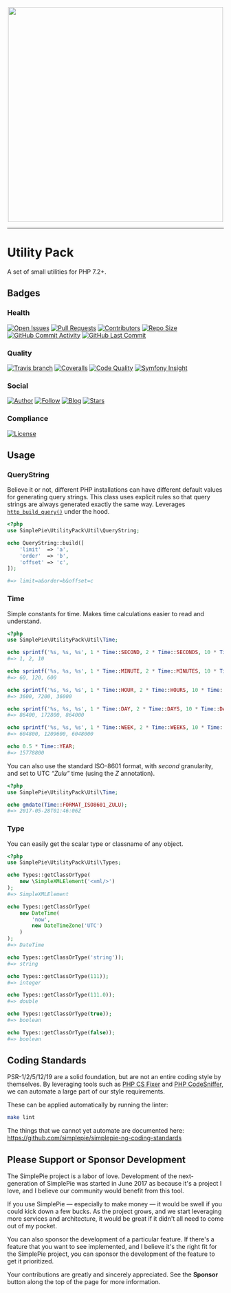 <div align="center"><img src="https://raw.githubusercontent.com/simplepie/.github/master/logo.png" width="500"><br></div>

----

# Utility Pack

A set of small utilities for PHP 7.2+.

## Badges

### Health

[![Open Issues](http://img.shields.io/github/issues/simplepie/utility-pack.svg?style=for-the-badge)](https://github.com/simplepie/utility-pack/issues)
[![Pull Requests](https://img.shields.io/github/issues-pr/simplepie/utility-pack.svg?style=for-the-badge)](https://github.com/simplepie/utility-pack/pulls)
[![Contributors](https://img.shields.io/github/contributors/simplepie/utility-pack.svg?style=for-the-badge)](https://github.com/simplepie/utility-pack/graphs/contributors)
[![Repo Size](https://img.shields.io/github/repo-size/simplepie/utility-pack.svg?style=for-the-badge)](https://github.com/simplepie/utility-pack/pulse/monthly)
[![GitHub Commit Activity](https://img.shields.io/github/commit-activity/y/simplepie/utility-pack.svg?style=for-the-badge)](https://github.com/simplepie/utility-pack/commits/master)
[![GitHub Last Commit](https://img.shields.io/github/last-commit/simplepie/utility-pack.svg?style=for-the-badge)](https://github.com/simplepie/utility-pack/commits)

### Quality

[![Travis branch](https://img.shields.io/travis/simplepie/utility-pack/master.svg?style=for-the-badge&label=Travis%20CI)](https://travis-ci.org/simplepie/utility-pack)
[![Coveralls](https://img.shields.io/coveralls/github/simplepie/utility-pack/master.svg?style=for-the-badge)](https://coveralls.io/github/simplepie/utility-pack)
[![Code Quality](http://img.shields.io/scrutinizer/g/simplepie/utility-pack.svg?style=for-the-badge&label=Scrutinizer)](https://scrutinizer-ci.com/g/simplepie/utility-pack)
[![Symfony Insight](https://img.shields.io/sensiolabs/i/ea218481-dce7-434a-8a3c-bd9cd9818cca.svg?style=for-the-badge&label=Symfony%20Insight)](https://insight.symfony.com/projects/ea218481-dce7-434a-8a3c-bd9cd9818cca)

### Social

[![Author](http://img.shields.io/badge/author-@skyzyx-blue.svg?style=for-the-badge)](https://twitter.com/skyzyx)
[![Follow](https://img.shields.io/twitter/follow/simplepie_ng.svg?style=for-the-badge&label=Follow%20@simplepie_ng)](https://twitter.com/intent/follow?screen_name=simplepie_ng)
[![Blog](https://img.shields.io/badge/medium-simplepie--ng-blue.svg?style=for-the-badge)](https://medium.com/simplepie-ng)
[![Stars](https://img.shields.io/github/stars/simplepie/utility-pack.svg?style=for-the-badge&label=GitHub%20Stars)](https://github.com/simplepie/utility-pack/stargazers)

### Compliance

[![License](https://img.shields.io/github/license/simplepie/utility-pack.svg?style=for-the-badge)](https://github.com/simplepie/utility-pack/blob/master/LICENSE.md)

## Usage

### QueryString

Believe it or not, different PHP installations can have different default values for generating query strings. This class uses explicit rules so that query strings are always generated exactly the same way. Leverages [`http_build_query()`](http://php.net/manual/en/function.http-build-query.php) under the hood.

```php
<?php
use SimplePie\UtilityPack\Util\QueryString;

echo QueryString::build([
    'limit'  => 'a',
    'order'  => 'b',
    'offset' => 'c',
]);

#=> limit=a&order=b&offset=c
```

### Time

Simple constants for time. Makes time calculations easier to read and understand.

```php
<?php
use SimplePie\UtilityPack\Util\Time;

echo sprintf('%s, %s, %s', 1 * Time::SECOND, 2 * Time::SECONDS, 10 * Time::SECONDS);
#=> 1, 2, 10

echo sprintf('%s, %s, %s', 1 * Time::MINUTE, 2 * Time::MINUTES, 10 * Time::MINUTES);
#=> 60, 120, 600

echo sprintf('%s, %s, %s', 1 * Time::HOUR, 2 * Time::HOURS, 10 * Time::HOURS);
#=> 3600, 7200, 36000

echo sprintf('%s, %s, %s', 1 * Time::DAY, 2 * Time::DAYS, 10 * Time::DAYS);
#=> 86400, 172800, 864000

echo sprintf('%s, %s, %s', 1 * Time::WEEK, 2 * Time::WEEKS, 10 * Time::WEEKS);
#=> 604800, 1209600, 6048000

echo 0.5 * Time::YEAR;
#=> 15778800
```

You can also use the standard ISO-8601 format, with _second_ granularity, and set to UTC _“Zulu”_ time (using the _Z_ annotation).

```php
<?php
use SimplePie\UtilityPack\Util\Time;

echo gmdate(Time::FORMAT_ISO8601_ZULU);
#=> 2017-05-28T01:46:06Z
```

### Type

You can easily get the scalar type or classname of any object.

```php
<?php
use SimplePie\UtilityPack\Util\Types;

echo Types::getClassOrType(
    new \SimpleXMLElement('<xml/>')
);
#=> SimpleXMLElement

echo Types::getClassOrType(
    new DateTime(
        'now',
        new DateTimeZone('UTC')
    )
);
#=> DateTime

echo Types::getClassOrType('string'));
#=> string

echo Types::getClassOrType(111));
#=> integer

echo Types::getClassOrType(111.0));
#=> double

echo Types::getClassOrType(true));
#=> boolean

echo Types::getClassOrType(false));
#=> boolean
```

## Coding Standards

PSR-1/2/5/12/19 are a solid foundation, but are not an entire coding style by themselves. By leveraging tools such as [PHP CS Fixer](http://cs.sensiolabs.org) and [PHP CodeSniffer](https://github.com/squizlabs/PHP_CodeSniffer), we can automate a large part of our style requirements.

These can be applied automatically by running the linter:

```bash
make lint
```

The things that we cannot yet automate are documented here: <https://github.com/simplepie/simplepie-ng-coding-standards>

## Please Support or Sponsor Development

The SimplePie project is a labor of love. Development of the next-generation of SimplePie was started in June 2017 as because it's a project I love, and I believe our community would benefit from this tool.

If you use SimplePie — especially to make money — it would be swell if you could kick down a few bucks. As the project grows, and we start leveraging more services and architecture, it would be great if it didn't all need to come out of my pocket.

You can also sponsor the development of a particular feature. If there's a feature that you want to see implemented, and I believe it's the right fit for the SimplePie project, you can sponsor the development of the feature to get it prioritized.

Your contributions are greatly and sincerely appreciated. See the **Sponsor** button along the top of the page for more information.

